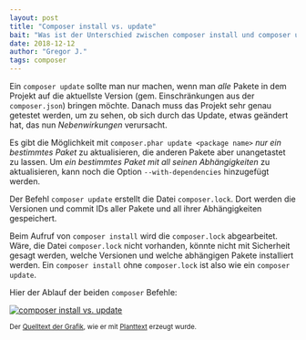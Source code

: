 ```yaml
---
layout: post
title: "Composer install vs. update"
bait: "Was ist der Unterschied zwischen composer install und composer update, und warum soll ich die composer.lock in das Repository einchecken?"
date: 2018-12-12
author: "Gregor J."
tags: composer
---
```


Ein `composer update` sollte man nur machen, wenn man _alle_ Pakete in dem Projekt auf die aktuellste Version (gem. Einschränkungen aus der `composer.json`) bringen möchte. Danach muss das Projekt sehr genau getestet werden, um zu sehen, ob sich durch das Update, etwas geändert hat, das nun _Nebenwirkungen_ verursacht.

Es gibt die Möglichkeit mit `composer.phar update <package name>` _nur ein bestimmtes Paket_ zu aktualisieren, die anderen Pakete aber unangetastet zu lassen. Um _ein bestimmtes Paket mit all seinen Abhängigkeiten_ zu aktualisieren, kann noch die Option `--with-dependencies` hinzugefügt werden.

Der Befehl `composer update` erstellt die Datei `composer.lock`. Dort werden die Versionen und commit IDs aller Pakete und all ihrer Abhängigkeiten gespeichert. 

Beim Aufruf von `composer install` wird die `composer.lock` abgearbeitet. Wäre, die Datei `composer.lock` nicht vorhanden, könnte nicht mit Sicherheit gesagt werden, welche Versionen und welche abhängigen Pakete installiert werden. Ein `composer install` ohne `composer.lock` ist also wie ein `composer update`.

Hier der Ablauf der beiden `composer` Befehle:

[![composer install vs. update][res-svg]][res-svg]

<small>Der [Quelltext der Grafik][res-txt], wie er mit [Planttext][planttext] erzeugt wurde.</small>

[res-svg]: {{"/assets/composer-install-vs-update.svg"|absolute_url}}
[res-txt]: {{"/assets/composer-install-vs-update.txt"|absolute_url}}
[planttext]: https://www.planttext.com/
